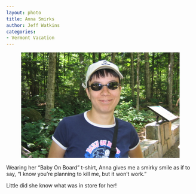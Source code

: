 ```yaml
---
layout: photo
title: Anna Smirks
author: Jeff Watkins
categories:
- Vermont Vacation
---
```


<figure><img class="photo" src="/photos/IMG_2101.jpg"></figure>

Wearing her “Baby On Board” t-shirt, Anna gives me a smirky smile as if to
say, “I know you’re planning to kill me, but it won’t work.”

Little did she know what was in store for her!


